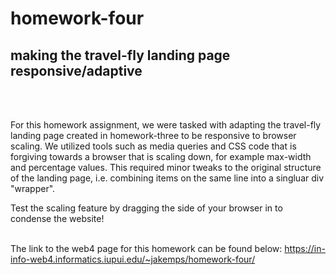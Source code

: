 # homework-four
## making the travel-fly landing page responsive/adaptive 

<br/>
<br/>

For this homework assignment, we were tasked with adapting the travel-fly landing page created in homework-three to be responsive to browser scaling. We utilized tools such as media queries and CSS code that is forgiving towards a browser that is scaling down, for example max-width and percentage values. This required minor tweaks to the original structure of the landing page, i.e. combining items on the same line into a singluar div "wrapper".

Test the scaling feature by dragging the side of your browser in to condense the website!
<br/>
<br/>

The link to the web4 page for this homework can be found below:
https://in-info-web4.informatics.iupui.edu/~jakemps/homework-four/